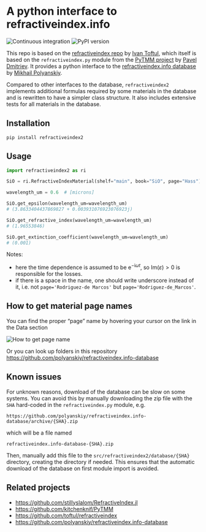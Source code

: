 # A python interface to refractiveindex.info
![Continuous integration](https://github.com/mfschubert/refractiveindex2/actions/workflows/build-ci.yml/badge.svg)
![PyPI version](https://img.shields.io/pypi/v/refractiveindex2)

This repo is based on the [refractiveindex repo](https://github.com/toftul/refractiveindex) by [Ivan Toftul](https://github.com/toftul), which itself is based on the `refractiveindex.py` module from the [PyTMM project](https://github.com/kitchenknif/PyTMM) by [Pavel Dmitriev](https://github.com/kitchenknif). It provides a python interface to the [refractiveindex.info database](https://github.com/polyanskiy/refractiveindex.info-database) by [Mikhail Polyanskiy](https://github.com/polyanskiy).

Compared to other interfaces to the database, `refractiveindex2` implements additional formulas required by some materials in the database and is rewritten to have a simpler class structure. It also includes extensive tests for all materials in the database.


## Installation

```
pip install refractiveindex2
```

## Usage


```python
import refractiveindex2 as ri

SiO = ri.RefractiveIndexMaterial(shelf="main", book="SiO", page="Hass")

wavelength_um = 0.6  # [microns]

SiO.get_epsilon(wavelength_um=wavelength_um)
# (3.8633404437869827 + 0.003931076923076923j)

SiO.get_refractive_index(wavelength_um=wavelength_um)
# (1.96553846)

SiO.get_extinction_coefficient(wavelength_um=wavelength_um)
# (0.001)
```

Notes:
- here the time dependence is assumed to be $\mathrm{e}^{-\mathrm{i} \omega t}$, so $\mathrm{Im}(\varepsilon) > 0$ is responsible for the losses.
- if there is a space in the name, one should write underscore instead of it, i.e. not `page='Rodriguez-de Marcos'` but `page='Rodriguez-de_Marcos'`.


## How to get material page names

You can find the proper “page” name by hovering your cursor on the link in the Data section

![How to get page name](docs/img/material_page_names.png)

Or you can look up folders in this repository<br>
https://github.com/polyanskiy/refractiveindex.info-database

## Known issues
For unknown reasons, download of the database can be slow on some systems. You can avoid this by manually downloading the zip file with the `SHA` hard-coded in the `refractiveindex.py` module, e.g.
```
https://github.com/polyanskiy/refractiveindex.info-database/archive/{SHA}.zip
```
which will be a file named
```
refractiveindex.info-database-{SHA}.zip
```
Then, manually add this file to the `src/refractiveindex2/database/{SHA}` directory, creating the directory if needed. This ensures that the automatic download of the database on first module import is avoided.


## Related projects

- https://github.com/stillyslalom/RefractiveIndex.jl
- https://github.com/kitchenknif/PyTMM
- https://github.com/toftul/refractiveindex
- https://github.com/polyanskiy/refractiveindex.info-database
